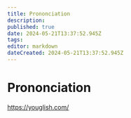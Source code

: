 ```yaml
---
title: Prononciation
description: 
published: true
date: 2024-05-21T13:37:52.945Z
tags: 
editor: markdown
dateCreated: 2024-05-21T13:37:52.945Z
---
```


# Prononciation

<https://youglish.com/>

